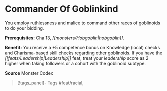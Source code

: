 ﻿---
cssclass: [feats]

---
# Commander Of Goblinkind

You employ ruthlessness and malice to command other races of goblinoids to do your bidding.

**Prerequisites:** Cha 13, _[[monsters/Hobgoblin|hobgoblin]]_.

**Benefit:** You receive a +5 competence bonus on Knowledge (local) checks and Charisma-based skill checks regarding other goblinoids. If you have the _[[feats/Leadership|Leadership]]_ feat, treat your _leadership_ score as 2 higher when taking followers or a cohort with the goblinoid subtype.

**Source** Monster Codex
>[!tags_panel]- Tags
> #feat/racial, 